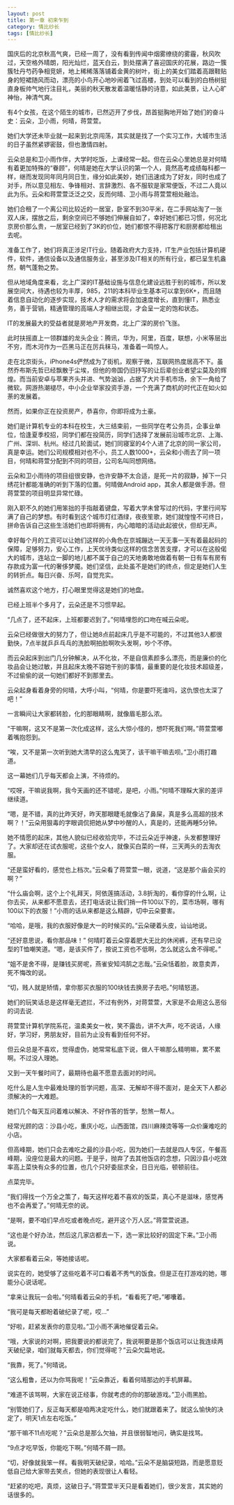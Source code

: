 ```yaml
---
layout: post
title: 第一章 初来乍到 
category: 情比纱长
tags: [情比纱长]
---
```



国庆后的北京秋高气爽，已经一周了，没有看到传闻中烟雾缭绕的雾霾，秋风吹过，天空格外晴朗，阳光灿烂，蓝天白云，到处摆满了喜迎国庆的花展，路边一簇簇牡丹芍药争相竞妍，地上稀稀落落铺着金黄的树叶，街上的美女们踏着高跟鞋贴身的短裙随风而动，漂亮的小鸟开心地吵闹着飞过高楼，到处可以看到的白杨树挺直身板帅气地行注目礼，美丽的秋天散发着温暖恬静的诗意，如此美景，让人心旷神怡，神清气爽。

有4个女孩，在这个陌生的城市，已然迈开了步伐，昂首挺胸地开始了她们的奋斗史：云朵，卫小雨，何晴，蒋萱萱。

她们大学还未毕业就一起来到北京闯荡，其实就是找了一个实习工作，大城市生活的日子虽然紧锣密鼓，但也激情四射。

云朵总是和卫小雨作伴，大学时吃饭，上课经常一起。但在云朵心里她总是对何晴有着更加特殊的“眷顾”，何晴是她在大学认识的第一个人，竟然高考成绩每科都一样，继而发现同年同月同日生，缘分如此美妙，她们迅速成为了好友，同时也成了对手，所以意见相左、争锋相对、言辞激烈、各不服软是家常便饭，不过二人竟以此为乐。云朵和蒋萱萱泛泛之交，反而何晴、卫小雨与蒋萱萱相处融洽。

她们合租了一个离公司比较近的一居室，卧室不到30平米，在二手网站淘了一张双人床，摆放之后，剩余空间已不够她们伸展自如了，幸好她们都已习惯，何况北京房价那么贵，一居室已经到了3K的价位，她们都恨不得把客厅和厨房都给租出去呢。

准备工作了，她们将真正涉足IT行业。随着政府大力支持，IT生产业包括计算机硬件，软件，通信设备以及通信服务业，甚至涉及IT相关的所有行业，都已呈生机盎然，朝气蓬勃之势。

但从地域角度来看，北上广深的IT基础设施与信息化建设远胜于别的城市，所以发展空间大，待遇也较为丰厚，985，211的本科毕业生基本可以拿到6K+，而且随着信息自动化的逐步实现，技术人才的需求将会加速度增长，直到懂IT，熟悉业务，善于营销，精通管理的高端人才相继出现，才会呈一定的饱和状态。  

IT的发展最大的受益者就是房地产开发商，北上广深的房价飞涨。

此时扶摇直上一领群雄的龙头企业：腾讯，华为，阿里，百度，联想，小米等层出不穷，而木河作为一匹黑马正在厉兵秣马，准备着一鸣惊人。

走在北京街头，iPhone4s俨然成为了街机，观察于微，互联网热度居高不下。虽然乔布斯先哲已经飘散于尘埃，但他的帝国仍旧抒写的让后辈创业者望尘莫及的辉煌。而当前安卓与苹果齐头并进、气势汹汹，占据了大片手机市场，余下一角给了微软。网游热潮褪尽，中小企业举家投资手游，一个充满了商机的时代正在如火如荼的发展着。

然而，如果你正在投资房产，恭喜你，你即将成为土豪。

她们是计算机专业的本科在校生，大三结束前，一些同学在考公务员，企事业单位，恰逢夏季校招，同学们都在投简历，同学们选择了发展前沿城市北京、上海、广州、深圳、杭州。经过几轮面试，她们同寝室的4个人进了北京的同一家公司，真是幸运。她们公司规模相对也不小，员工人数1000+，云朵和小雨去了同一项目，何晴和蒋萱分配到不同的项目，公司名叫同想网络。

云朵和卫小雨待的项目组很安静，也许安静不太合适，是死一片的寂静，掉下一只绣花针都能准确的听到下落的位置。何晴做Android app，其余人都是做手游。但蒋萱萱的项目明显异常忙碌。

刚入职不久的她们用笨拙的手指敲着键盘，写着大学未曾写过的代码，字里行间写满了自己的梦想。有时看到这个城市灯红酒绿，夜夜笙歌，她们就惶惶不可终日，拼命告诉自己这些生活她们也即将拥有，内心暗暗的活动此起彼伏，但却无声。

幸好每个月的工资可以让她们这样的小角色在京城蹦达一天无事一天有着最起码的保障，足够努力，安心工作，上天优待类似这样的信念苦苦支撑，才可以在这般偌大的城市，连站立一脚的地儿都不属于自己的天地勇敢地做着有朝一日有车有房有存款成为富一代的奢侈梦魇。她们坚信，此处虽不是她们的终点，但定是她们人生的转折点。每日兴奋、乐呵，自觉充实。

诚然喜欢这个地方，打心眼里觉得这是她们的地盘。

已经上班半个多月了，云朵还是不习惯早起。

“几点了，还不起床，上班都要迟到了。”何晴埋怨的口吻在喊云朵呢。

云朵已经做很大的努力了，但让她8点前起床几乎是不可能的，不过其他3人都很勤快，7点半就乒乒乓乓的洗脸啊拍脸啊吹头发啊，吵个不停。

而云朵起床到出门几分钟解决，从不化妆，不是自信素颜多么漂亮，而是廉价的化妆品会让她过敏，并且起床太晚不容她干别的事情，最重要的是化妆技术超级差，不过偷偷的说一句她们都好不到那里去。

云朵起身看着身旁的何晴，大呼小叫，“何晴，你是要吓死谁吗，这仇恨也太深了吧！”

一言瞬间让大家都转脸，化的那眼睛啊，就像眉毛那么浓。

“干嘛啊，这又不是第一次化成这样，这么大惊小怪的，想吓死我们啊。”蒋萱萱嘟着嘴抱怨到。

“唉，又不是第一次听到她大清早的这么鬼哭了，该干嘛干嘛去呗。”卫小雨打趣道。

这一幕她们几乎每天都会上演，不待烦的。

“哎呀，干嘛说我啊，我今天画的还不错呢，是吧，小雨。”何晴不理睬大家的差评继续道。

“嗯，是不错，真的比昨天好，昨天那眼睫毛就像沾了鼻屎，真是多么高超的技术啊？！”云朵用狠毒的字眼调侃把她从梦中吵醒的人，真是的，还能再睡5分钟。

她不情愿的起床，其他人貌似已经收拾完毕，不过云朵近乎神速，头发都整理好了。大家却还在试衣服呢，这些个女人，就像买白菜的一样，三天两头的去淘衣服。

“还是蛮好看的，感觉也上档次。”云朵看了蒋萱萱一眼，说道，“这是那个庙会买的啊？”

“什么庙会啊，这个上个礼拜天，阿依莲搞活动，3.8折淘的，看你穿的什么啊，让你去买，从来都不愿意去，还打电话说让我们捎一件100以下的，菜市场啊，哪有100以下的衣服！”小雨的话从来都是这么精辟，切中云朵要害。

“哈哈，是哦，我的衣服好像是大一的时候买的。”云朵硬着头皮，讪讪地说。

“还好意思说，看你那品味！” 何晴盯着云朵穿着肥大无比的休闲裤，还有早已没型的T恤嘲笑道。“嗯，是该买件了，按说工资也不低啊，怎么就这么舍不得呢。”

“姐不是舍不得，是赚钱买房呢，燕雀安知鸿鹄之志哉。”云朵恬着脸，故意卖弄，死不悔改的说。

“切，贱人就是矫情，拿你那买衣服的100块钱去换房子去吧。”何晴怒道。

她们的玩笑话总是这样毫无遮拦，不过有例外，对蒋萱萱，大家是不会用这么恶俗的词去说.

蒋萱萱计算机学院系花，温柔美女一枚，笑不露齿，讲不大声，吃不说话，人缘好，学习好，男朋友好，目前为止没有看到任何不好。

但云朵总是不喜欢，觉得虚伪，她常常私底下说，做人干嘛那么精明嘛，累不累啊。不过没人理她。

又到一天午餐时间了，最期待也最不愿意去面对的时间。

吃什么是人生中最难处理的哲学问题，高深、无解却不得不面对，是全天下人都必须解决的一大难题。

她们几个每天互问着难以解决、不好作答的哲学，愁煞一帮人。

经常光顾的店：沙县小吃，重庆小吃，山西面馆，四川麻辣烫等等一众价廉难吃的小店。

但高峰期，她们只会去难吃之最的沙县小吃，因为她们一去就是四人专区，午餐高峰期，没座位是最大的问题。于是乎，抛弃了去其他饭店的念想，只因沙县小吃效率高上菜快有众多的位置，也几个只好委屈求全，日日光临，顿顿前往。

点菜完毕。

“我们得找一个万全之策了，每天这样吃着不喜欢的饭菜，真心不是滋味，感觉再也不会再爱了。”何晴无奈的说。

“是啊，要不咱们早点吃或者晚点吃，避开这个万人区。”蒋萱萱说道。

“这也是个好办法，然后这几家店都去一下，选一家比较好的固定下来。”卫小雨说。

大家都看着云朵，等她接话呢。

说实在的，她受够了这些吃着不可口看着不秀气的饭食。但是正在打游戏的她，哪能分心说话呢。

“拿来让我玩一会啦。”何晴看着云朵的手机，“看看死了吧，”嘟囔着。

“我可是每天都盼着破纪录了呢，哎...”

“好啦，赶紧发表你的意见啦。”卫小雨不满地催促着云朵。

“哦，大家说的对啊，把我要说的都说完了，我说啊要是那个饭店可以让我连续两天破纪录，咱们就每天都去，你们觉得呢？”云朵欠扁地说。

“我靠，死了。”何晴说。

“这么粗鲁，还以为你骂我呢！”云朵靠近，看着何晴那边的手机屏幕。

“难道不该骂啊，大家在说正经事，你就考虑的你的那破游戏。”卫小雨黑脸。

“别管她们了，反正每天都是咱两决定吃什么，她们就跟着来了。就这么愉快的决定了，明天1点左右吃饭。”

“那干嘛不11点吃呢？”云朵总是那么欠抽，并且很弱智地问，确实是找骂。

“9点才吃早饭，你能吃下啊。”何晴不屑一顾。

“切，好像就我笨一样。看我明天破纪录，哈哈。”云朵不是脑袋短路，而是愿意贬低自己给大家带去笑点，但她的表现很让人看轻。

“赶紧的吃吧，真烦，这破日子。”蒋萱萱半天只是看着她们，很少发言，其实她的话很多的。
